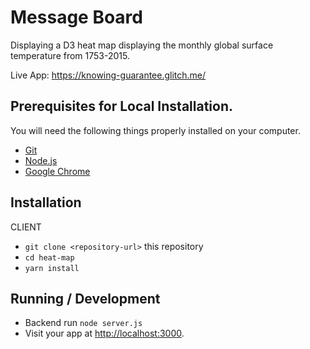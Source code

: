# Message Board

Displaying a D3 heat map displaying the monthly global surface temperature from 1753-2015.

Live App: <https://knowing-guarantee.glitch.me/>

## Prerequisites for Local Installation.

You will need the following things properly installed on your computer.

-   [Git](https://git-scm.com/)
-   [Node.js](https://nodejs.org/)
-   [Google Chrome](https://google.com/chrome/)

## Installation

CLIENT

-   `git clone <repository-url>` this repository
-   `cd heat-map`
-   `yarn install`

## Running / Development

-   Backend run `node server.js`
-   Visit your app at <http://localhost:3000>.
